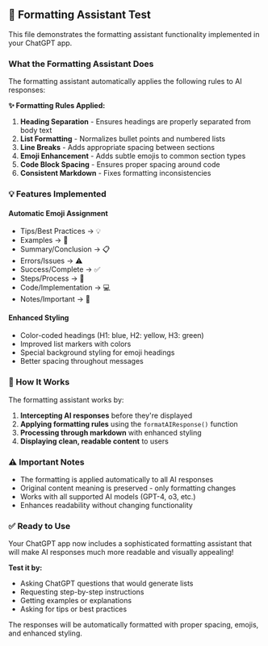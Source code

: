 ## 🧪 Formatting Assistant Test

This file demonstrates the formatting assistant functionality implemented in your ChatGPT app.

### What the Formatting Assistant Does

The formatting assistant automatically applies the following rules to AI responses:

**✨ Formatting Rules Applied:**

1. **Heading Separation** - Ensures headings are properly separated from body text
2. **List Formatting** - Normalizes bullet points and numbered lists
3. **Line Breaks** - Adds appropriate spacing between sections
4. **Emoji Enhancement** - Adds subtle emojis to common section types
5. **Code Block Spacing** - Ensures proper spacing around code
6. **Consistent Markdown** - Fixes formatting inconsistencies

### 💡 Features Implemented

#### Automatic Emoji Assignment
- Tips/Best Practices → 💡
- Examples → 📝  
- Summary/Conclusion → 📋
- Errors/Issues → ⚠️
- Success/Complete → ✅
- Steps/Process → 🔄
- Code/Implementation → 💻
- Notes/Important → 📌

#### Enhanced Styling
- Color-coded headings (H1: blue, H2: yellow, H3: green)
- Improved list markers with colors
- Special background styling for emoji headings
- Better spacing throughout messages

### 🔄 How It Works

The formatting assistant works by:

1. **Intercepting AI responses** before they're displayed
2. **Applying formatting rules** using the `formatAIResponse()` function
3. **Processing through markdown** with enhanced styling
4. **Displaying clean, readable content** to users

### ⚠️ Important Notes

- The formatting is applied automatically to all AI responses
- Original content meaning is preserved - only formatting changes
- Works with all supported AI models (GPT-4, o3, etc.)
- Enhances readability without changing functionality

### ✅ Ready to Use

Your ChatGPT app now includes a sophisticated formatting assistant that will make AI responses much more readable and visually appealing!

**Test it by:**
- Asking ChatGPT questions that would generate lists
- Requesting step-by-step instructions  
- Getting examples or explanations
- Asking for tips or best practices

The responses will be automatically formatted with proper spacing, emojis, and enhanced styling.
